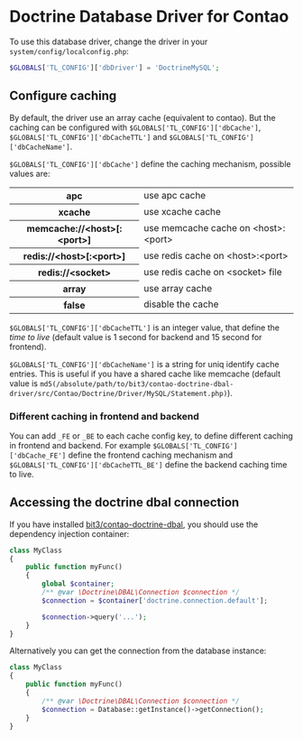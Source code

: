 Doctrine Database Driver for Contao
===================================

To use this database driver, change the driver in your `system/config/localconfig.php`:
```php
$GLOBALS['TL_CONFIG']['dbDriver'] = 'DoctrineMySQL';
```

Configure caching
-----------------

By default, the driver use an array cache (equivalent to contao).
But the caching can be configured with `$GLOBALS['TL_CONFIG']['dbCache']`, `$GLOBALS['TL_CONFIG']['dbCacheTTL']` and `$GLOBALS['TL_CONFIG']['dbCacheName']`.

`$GLOBALS['TL_CONFIG']['dbCache']` define the caching mechanism, possible values are:

<table>
<tbody>
<tr>
<th>apc</th>
<td>use apc cache</td>
</tr>
<tr>
<th>xcache</th>
<td>use xcache cache</td>
</tr>
<tr>
<th>memcache://&lt;host&gt;[:&lt;port&gt;]</th>
<td>use memcache cache on &lt;host&gt;:&lt;port&gt;</td>
</tr>
<tr>
<th>redis://&lt;host&gt;[:&lt;port&gt;]</th>
<td>use redis cache on &lt;host&gt;:&lt;port&gt;</td>
</tr>
<tr>
<th>redis://&lt;socket&gt;</th>
<td>use redis cache on &lt;socket&gt; file</td>
</tr>
<tr>
<th>array</th>
<td>use array cache</td>
</tr>
<tr>
<th>false</th>
<td>disable the cache</td>
</tr>
</tbody>
</table>

`$GLOBALS['TL_CONFIG']['dbCacheTTL']` is an integer value, that define the *time to live*
(default value is 1 second for backend and 15 second for frontend).

`$GLOBALS['TL_CONFIG']['dbCacheName']` is a string for uniq identify cache entries. This is useful if you have a shared cache like memcache
(default value is `md5(/absolute/path/to/bit3/contao-doctrine-dbal-driver/src/Contao/Doctrine/Driver/MySQL/Statement.php)`).

### Different caching in frontend and backend

You can add `_FE` or `_BE` to each cache config key, to define different caching in frontend and backend.
For example `$GLOBALS['TL_CONFIG']['dbCache_FE']` define the frontend caching mechanism
and `$GLOBALS['TL_CONFIG']['dbCacheTTL_BE']` define the backend caching time to live.

Accessing the doctrine dbal connection
--------------------------------------

If you have installed [bit3/contao-doctrine-dbal](https://github.com/bit3/contao-doctrine-dbal), you should use the dependency injection container:
```php
class MyClass
{
	public function myFunc()
	{
		global $container;
		/** @var \Doctrine\DBAL\Connection $connection */
		$connection = $container['doctrine.connection.default'];

		$connection->query('...');
	}
}
```

Alternatively you can get the connection from the database instance:
```php
class MyClass
{
	public function myFunc()
	{
		/** @var \Doctrine\DBAL\Connection $connection */
		$connection = Database::getInstance()->getConnection();
	}
}
```
